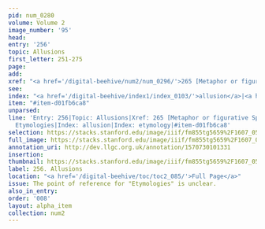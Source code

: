 ```yaml
---
pid: num_0280
volume: Volume 2
image_number: '95'
head: 
entry: '256'
topic: Allusions
first_letter: 251-275
page: 
add: 
xref: "<a href='/digital-beehive/num2/num_0296/'>265 [Metaphor or figurative Speech]</a>|Etymologies"
see: 
index: "<a href='/digital-beehive/index1/index_0103/'>allusion</a>|<a href='/digital-beehive/index2/index_1312/'>etymology</a>"
item: "#item-d01fb6ca8"
unparsed: 
line: 'Entry: 256|Topic: Allusions|Xref: 265 [Metaphor or figurative Speech]|Xref:
  Etymologies|Index: allusion|Index: etymology|#item-d01fb6ca8'
selection: https://stacks.stanford.edu/image/iiif/fm855tg5659%2F1607_0562/279,3059,3063,745/full/0/default.jpg
full_image: https://stacks.stanford.edu/image/iiif/fm855tg5659%2F1607_0562/full/full/0/default.jpg
annotation_uri: http://dev.llgc.org.uk/annotation/1570730101331
insertion: 
thumbnail: https://stacks.stanford.edu/image/iiif/fm855tg5659%2F1607_0562/279,3059,600,180/250,/0/default.jpg
label: 256. Allusions
location: "<a href='/digital-beehive/toc/toc2_085/'>Full Page</a>"
issue: The point of reference for "Etymologies" is unclear.
also_in_entry: 
order: '008'
layout: alpha_item
collection: num2
---
```

